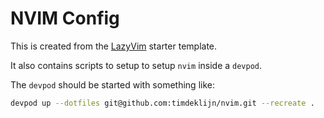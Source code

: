 # NVIM Config

This is created from the [LazyVim](https://github.com/LazyVim/LazyVim) starter template.

It also contains scripts to setup to setup `nvim` inside a `devpod`.

The `devpod` should be started with something like:

``` sh
devpod up --dotfiles git@github.com:timdeklijn/nvim.git --recreate .
```
```
```

